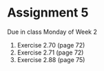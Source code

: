 # Assignment 5

Due in class Monday of Week 2

1. Exercise 2.70 (page 72)
2. Exercise 2.71 (page 72)
3. Exercise 2.88 (page 75)
